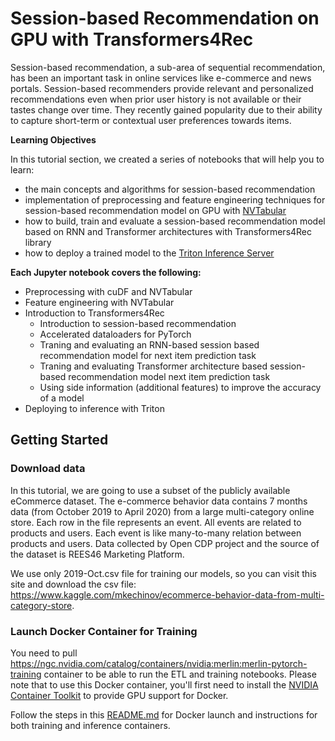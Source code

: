 # Session-based Recommendation on GPU with Transformers4Rec

Session-based recommendation, a sub-area of sequential recommendation, has been an important task in online services like e-commerce and news portals. Session-based recommenders provide relevant and  personalized recommendations even when prior user history is not available or their tastes change over time. They recently gained popularity due to their ability to capture short-term or contextual user preferences towards items.


**Learning Objectives**

In this tutorial section, we created a series of notebooks that will help you to learn:

- the main concepts and algorithms for session-based recommendation
- implementation of preprocessing and feature engineering techniques for session-based recommendation model on GPU with [NVTabular](https://github.com/NVIDIA-Merlin/NVTabular)
- how to build, train and evaluate a session-based recommendation model based on RNN and Transformer architectures with Transformers4Rec library
- how to deploy a trained model to the [Triton Inference Server](https://github.com/triton-inference-server/server)


**Each Jupyter notebook covers the following:<br>**

- Preprocessing with cuDF and NVTabular
- Feature engineering with NVTabular
- Introduction to Transformers4Rec
    - Introduction to session-based recommendation
    - Accelerated dataloaders for PyTorch
    - Traning and evaluating an RNN-based session based recommendation model for next item prediction task
    - Traning and evaluating Transformer architecture based session-based recommendation model next item prediction task
    - Using side information (additional features) to improve the accuracy of a model
- Deploying to inference with Triton


## Getting Started

### Download data

In this tutorial, we are going to use a subset of the publicly available eCommerce dataset. The e-commerce behavior data contains 7 months data (from October 2019 to April 2020) from a large multi-category online store. Each row in the file represents an event. All events are related to products and users. Each event is like many-to-many relation between products and users. Data collected by Open CDP project and the source of the dataset is REES46 Marketing Platform.

We use only 2019-Oct.csv file for training our models, so you can visit this site and download the csv file: https://www.kaggle.com/mkechinov/ecommerce-behavior-data-from-multi-category-store.


### Launch Docker Container for Training

You need to pull https://ngc.nvidia.com/catalog/containers/nvidia:merlin:merlin-pytorch-training container to be able to run the ETL and training notebooks. Please note that to use this Docker container, you'll first need to install the [NVIDIA Container Toolkit](https://github.com/NVIDIA/nvidia-docker) to provide GPU support for Docker.

Follow the steps in this [README.md](https://github.com/NVIDIA-Merlin/Transformers4Rec/blob/main/examples/README.md) for Docker launch and instructions for both training and inference containers.